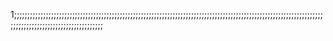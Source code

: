 1;;;;;;;;;;;;;;;;;;;;;;;;;;;;;;;;;;;;;;;;;;;;;;;;;;;;;;;;;;;;;;;;;;;;;;;;;;;;;;;;;;;;;;;;;;;;;;;;;;;;;;;;;;;;;;;;;;;;;;;;;;;;;;;;;;;;;;;;;;;;;;;;;;;;;;;;
